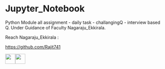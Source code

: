 # Jupyter_Notebook
Python Module all assignment - daily task - challangingQ - interview based Q.
Under Guidance of Faculty Nagaraju_Ekkirala.

Reach Nagaraju_Ekkirala : 

https://github.com/Rajit741

<p align="left"> <a href="https://www.github.com/Rajit741" target="_blank" rel="noreferrer"><img src="https://raw.githubusercontent.com/danielcranney/readme-generator/main/public/icons/socials/github.svg" width="32" height="32" /><a href="https://www.linkedin.com/comm/mynetwork/discovery-see-all?usecase=PEOPLE_FOLLOWS&followMember=nagaraju-ekkirala-103120226" target="_blank" rel="noreferrer"><img src="https://raw.githubusercontent.com/danielcranney/readme-generator/main/public/icons/socials/linkedin.svg" width="32" height="32" />
</a> 


